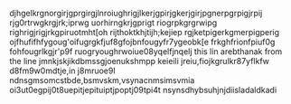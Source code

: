 djhgelkrgnorgirjgprgirgjlnroiughrigjlkerjgpirjgkerjgirjpgnerpgrpigjrpij
rjg0rtrwgkrgjrk;iprwg uorhirngkrjgprigt riogrpkgrgrwipg righrigjrigjrkgpiruotmht[oh rijthoktkhjtijh;kejiep rgjketpigerkgmerpigperig 
ojfhufifhfygoug'oifugrgkfjuf8gfojbnfougyfr7ygeobk[e frkghfrionfpiuf0g fohfougrlkgjr'p9f ruogryoughrwoiue08yqelfjnqelj 
this lin arebthanak from the line
jmnkjskjikdbmssgjoenukshmpp
keieili jreiu,fiojkgrulkr87yflkfw d8fm9w0mdtje,in j8mruoe9l
ndnsgmsomcstbde,bsmvskm,vsynacnmsimsvmia
oi3ut0egpij0t8uepitjepituiptjpoptj09tpi4t
nsynsdhybsuhjnjdiisladaldkadi
